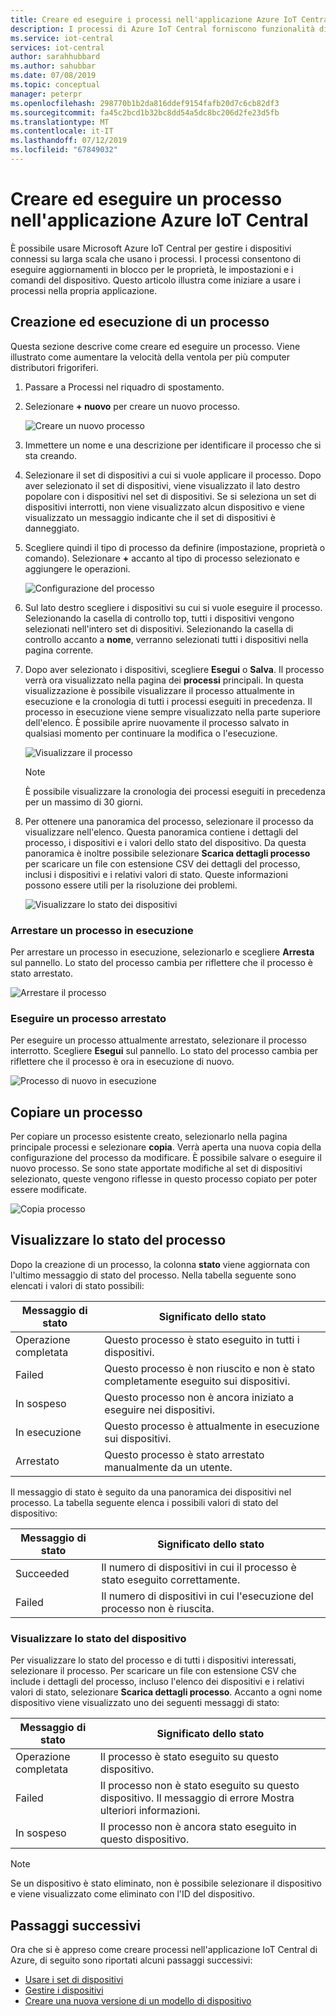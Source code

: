 ```yaml
---
title: Creare ed eseguire i processi nell'applicazione Azure IoT Central | Microsoft Docs
description: I processi di Azure IoT Central forniscono funzionalità di gestione in blocco dei dispositivi, ad esempio l'aggiornamento di una proprietà del dispositivo, l'impostazione o l'esecuzione di un comando.
ms.service: iot-central
services: iot-central
author: sarahhubbard
ms.author: sahubbar
ms.date: 07/08/2019
ms.topic: conceptual
manager: peterpr
ms.openlocfilehash: 298770b1b2da816ddef9154fafb20d7c6cb82df3
ms.sourcegitcommit: fa45c2bcd1b32bc8dd54a5dc8bc206d2fe23d5fb
ms.translationtype: MT
ms.contentlocale: it-IT
ms.lasthandoff: 07/12/2019
ms.locfileid: "67849032"
---
```

# <a name="create-and-run-a-job-in-your-azure-iot-central-application"></a>Creare ed eseguire un processo nell'applicazione Azure IoT Central

È possibile usare Microsoft Azure IoT Central per gestire i dispositivi connessi su larga scala che usano i processi. I processi consentono di eseguire aggiornamenti in blocco per le proprietà, le impostazioni e i comandi del dispositivo. Questo articolo illustra come iniziare a usare i processi nella propria applicazione.

## <a name="create-and-run-a-job"></a>Creazione ed esecuzione di un processo

Questa sezione descrive come creare ed eseguire un processo. Viene illustrato come aumentare la velocità della ventola per più computer distributori frigoriferi.

1. Passare a Processi nel riquadro di spostamento.

1. Selezionare **+ nuovo** per creare un nuovo processo.

    ![Creare un nuovo processo](./media/howto-run-a-job/createnewjob.png)

1. Immettere un nome e una descrizione per identificare il processo che si sta creando.

1. Selezionare il set di dispositivi a cui si vuole applicare il processo. Dopo aver selezionato il set di dispositivi, viene visualizzato il lato destro popolare con i dispositivi nel set di dispositivi. Se si seleziona un set di dispositivi interrotti, non viene visualizzato alcun dispositivo e viene visualizzato un messaggio indicante che il set di dispositivi è danneggiato.

1. Scegliere quindi il tipo di processo da definire (impostazione, proprietà o comando). Selezionare **+** accanto al tipo di processo selezionato e aggiungere le operazioni.

    ![Configurazione del processo](./media/howto-run-a-job/configurejob.png)

1. Sul lato destro scegliere i dispositivi su cui si vuole eseguire il processo. Selezionando la casella di controllo top, tutti i dispositivi vengono selezionati nell'intero set di dispositivi. Selezionando la casella di controllo accanto a **nome**, verranno selezionati tutti i dispositivi nella pagina corrente.

1. Dopo aver selezionato i dispositivi, scegliere **Esegui** o **Salva**. Il processo verrà ora visualizzato nella pagina dei **processi** principali. In questa visualizzazione è possibile visualizzare il processo attualmente in esecuzione e la cronologia di tutti i processi eseguiti in precedenza. Il processo in esecuzione viene sempre visualizzato nella parte superiore dell'elenco. È possibile aprire nuovamente il processo salvato in qualsiasi momento per continuare la modifica o l'esecuzione.

    ![Visualizzare il processo](./media/howto-run-a-job/viewjob.png)

    > [!NOTE]
    > È possibile visualizzare la cronologia dei processi eseguiti in precedenza per un massimo di 30 giorni.

1. Per ottenere una panoramica del processo, selezionare il processo da visualizzare nell'elenco. Questa panoramica contiene i dettagli del processo, i dispositivi e i valori dello stato del dispositivo. Da questa panoramica è inoltre possibile selezionare **Scarica dettagli processo** per scaricare un file con estensione CSV dei dettagli del processo, inclusi i dispositivi e i relativi valori di stato. Queste informazioni possono essere utili per la risoluzione dei problemi.

    ![Visualizzare lo stato dei dispositivi](./media/howto-run-a-job/downloaddetails.png)

### <a name="stop-a-running-job"></a>Arrestare un processo in esecuzione

Per arrestare un processo in esecuzione, selezionarlo e scegliere **Arresta** sul pannello. Lo stato del processo cambia per riflettere che il processo è stato arrestato.

   ![Arrestare il processo](./media/howto-run-a-job/stopjob.png)

### <a name="run-a-stopped-job"></a>Eseguire un processo arrestato

Per eseguire un processo attualmente arrestato, selezionare il processo interrotto. Scegliere **Esegui** sul pannello. Lo stato del processo cambia per riflettere che il processo è ora in esecuzione di nuovo.

   ![Processo di nuovo in esecuzione](./media/howto-run-a-job/resumejob.png)

## <a name="copy-a-job"></a>Copiare un processo

Per copiare un processo esistente creato, selezionarlo nella pagina principale processi e selezionare **copia**. Verrà aperta una nuova copia della configurazione del processo da modificare. È possibile salvare o eseguire il nuovo processo. Se sono state apportate modifiche al set di dispositivi selezionato, queste vengono riflesse in questo processo copiato per poter essere modificate.

   ![Copia processo](./media/howto-run-a-job/copyjob.png)

## <a name="view-the-job-status"></a>Visualizzare lo stato del processo

Dopo la creazione di un processo, la colonna **stato** viene aggiornata con l'ultimo messaggio di stato del processo. Nella tabella seguente sono elencati i valori di stato possibili:

| Messaggio di stato       | Significato dello stato                                          |
| -------------------- | ------------------------------------------------------- |
| Operazione completata            | Questo processo è stato eseguito in tutti i dispositivi.              |
| Failed               | Questo processo è non riuscito e non è stato completamente eseguito sui dispositivi.  |
| In sospeso              | Questo processo non è ancora iniziato a eseguire nei dispositivi.         |
| In esecuzione              | Questo processo è attualmente in esecuzione sui dispositivi.             |
| Arrestato              | Questo processo è stato arrestato manualmente da un utente.           |

Il messaggio di stato è seguito da una panoramica dei dispositivi nel processo. La tabella seguente elenca i possibili valori di stato del dispositivo:

| Messaggio di stato       | Significato dello stato                                                     |
| -------------------- | ------------------------------------------------------------------ |
| Succeeded            | Il numero di dispositivi in cui il processo è stato eseguito correttamente.       |
| Failed               | Il numero di dispositivi in cui l'esecuzione del processo non è riuscita.       |

### <a name="view-the-device-status"></a>Visualizzare lo stato del dispositivo

Per visualizzare lo stato del processo e di tutti i dispositivi interessati, selezionare il processo. Per scaricare un file con estensione CSV che include i dettagli del processo, incluso l'elenco dei dispositivi e i relativi valori di stato, selezionare **Scarica dettagli processo**. Accanto a ogni nome dispositivo viene visualizzato uno dei seguenti messaggi di stato:

| Messaggio di stato       | Significato dello stato                                                                |
| -------------------- | ----------------------------------------------------------------------------- |
| Operazione completata            | Il processo è stato eseguito su questo dispositivo.                                     |
| Failed               | Il processo non è stato eseguito su questo dispositivo. Il messaggio di errore Mostra ulteriori informazioni.  |
| In sospeso              | Il processo non è ancora stato eseguito in questo dispositivo.                                   |

> [!NOTE]
> Se un dispositivo è stato eliminato, non è possibile selezionare il dispositivo e viene visualizzato come eliminato con l'ID del dispositivo.

## <a name="next-steps"></a>Passaggi successivi

Ora che si è appreso come creare processi nell'applicazione IoT Central di Azure, di seguito sono riportati alcuni passaggi successivi:

- [Usare i set di dispositivi](howto-use-device-sets.md)
- [Gestire i dispositivi](howto-manage-devices.md)
- [Creare una nuova versione di un modello di dispositivo](howto-version-device-template.md)
